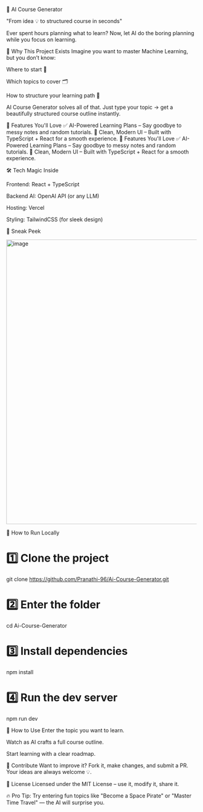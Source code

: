 🚀 AI Course Generator

"From idea 💡 to structured course in seconds"

Ever spent hours planning what to learn?
Now, let AI do the boring planning while you focus on learning.

🌟 Why This Project Exists
Imagine you want to master Machine Learning, but you don’t know:

Where to start 🤔

Which topics to cover 🗂

How to structure your learning path 📅

AI Course Generator solves all of that.
Just type your topic → get a beautifully structured course outline instantly.

🎯 Features You'll Love
✅ AI-Powered Learning Plans – Say goodbye to messy notes and random tutorials.
🎨 Clean, Modern UI – Built with TypeScript + React for a smooth experience.
🎯 Features You'll Love
✅ AI-Powered Learning Plans – Say goodbye to messy notes and random tutorials.
🎨 Clean, Modern UI – Built with TypeScript + React for a smooth experience.

🛠 Tech Magic Inside

Frontend: React + TypeScript

Backend AI: OpenAI API (or any LLM)

Hosting: Vercel

Styling: TailwindCSS (for sleek design)

📸 Sneak Peek

<img width="1156" height="753" alt="image" src="https://github.com/user-attachments/assets/b4c9046e-9790-43fe-8fad-e7fe84df946d" />


🧩 How to Run Locally
# 1️⃣ Clone the project
git clone https://github.com/Pranathi-96/Ai-Course-Generator.git

# 2️⃣ Enter the folder
cd Ai-Course-Generator

# 3️⃣ Install dependencies
npm install

# 4️⃣ Run the dev server
npm run dev

📝 How to Use
Enter the topic you want to learn.

Watch as AI crafts a full course outline.

Start learning with a clear roadmap.

🤝 Contribute
Want to improve it? Fork it, make changes, and submit a PR.
Your ideas are always welcome 💡.

📜 License
Licensed under the MIT License – use it, modify it, share it.

🔥 Pro Tip: Try entering fun topics like "Become a Space Pirate" or "Master Time Travel" — the AI will surprise you.
